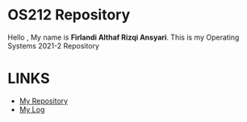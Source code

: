 # OS212 Repository

Hello , My name is **Firlandi Althaf Rizqi Ansyari**.
This is my Operating Systems 2021-2 Repository

# LINKS
- [My Repository](https://github.com/firlandiansyari/os212)
- [My Log](https://firlandiansyari.github.io/os212/TXT/mylog.txt)
